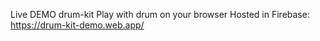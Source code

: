 Live DEMO drum-kit
Play with drum on your browser
Hosted in Firebase: https://drum-kit-demo.web.app/
